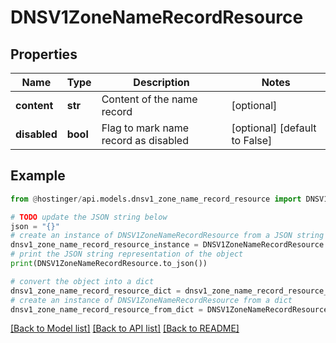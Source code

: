 # DNSV1ZoneNameRecordResource


## Properties

Name | Type | Description | Notes
------------ | ------------- | ------------- | -------------
**content** | **str** | Content of the name record | [optional] 
**disabled** | **bool** | Flag to mark name record as disabled | [optional] [default to False]

## Example

```python
from @hostinger/api.models.dnsv1_zone_name_record_resource import DNSV1ZoneNameRecordResource

# TODO update the JSON string below
json = "{}"
# create an instance of DNSV1ZoneNameRecordResource from a JSON string
dnsv1_zone_name_record_resource_instance = DNSV1ZoneNameRecordResource.from_json(json)
# print the JSON string representation of the object
print(DNSV1ZoneNameRecordResource.to_json())

# convert the object into a dict
dnsv1_zone_name_record_resource_dict = dnsv1_zone_name_record_resource_instance.to_dict()
# create an instance of DNSV1ZoneNameRecordResource from a dict
dnsv1_zone_name_record_resource_from_dict = DNSV1ZoneNameRecordResource.from_dict(dnsv1_zone_name_record_resource_dict)
```
[[Back to Model list]](../README.md#documentation-for-models) [[Back to API list]](../README.md#documentation-for-api-endpoints) [[Back to README]](../README.md)


